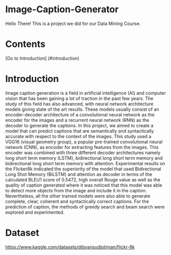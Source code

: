 # Image-Caption-Generator

Hello There! This is a project we did for our Data Mining Course.

# Contents
[Go to Introduction] (#introduction)
<a name="introduction"></a>

# Introduction

Image caption generation is a field in artificial intelligence (AI) and computer vision that has been gaining a lot of traction in the past few years. The study of this field has also advanced, with neural network architecture models giving state of the art results. These models usually consist of an encoder-decoder architecture of a convolutional neural network as the encoder for the images and a recurrent neural network (RNN) as the decoder to generate the captions. In this project, we aimed to create a model that can predict captions that are semantically and syntactically accurate with respect to the context of the images. This study used a VGG16 (visual geometry group), a popular pre-trained convolutional neural network (CNN), as encoder for extracting features from the images. This encoder was combined with three different decoder architectures namely long short term memory (LSTM), bidirectional long short term memory and bidirectional long short term memory with attention. Experimental results on the Flicker8k indicated the superiority of the model that used Bidirectional Long Shot Memory (BiLSTM) and attention as decoder in terms of the calculated BLEU1 score of 0.5472, high overall Rouge value as well as the quality of caption generated where it was noticed that this model was able to detect more objects from the image and include it in the caption. Nevertheless, all the other trained models were also able to generate complete, clear, coherent and syntactically correct captions. For the prediction of caption, the methods of greedy search and beam search were explored and experimented.

# Dataset

https://www.kaggle.com/datasets/dibyansudiptiman/flickr-8k


